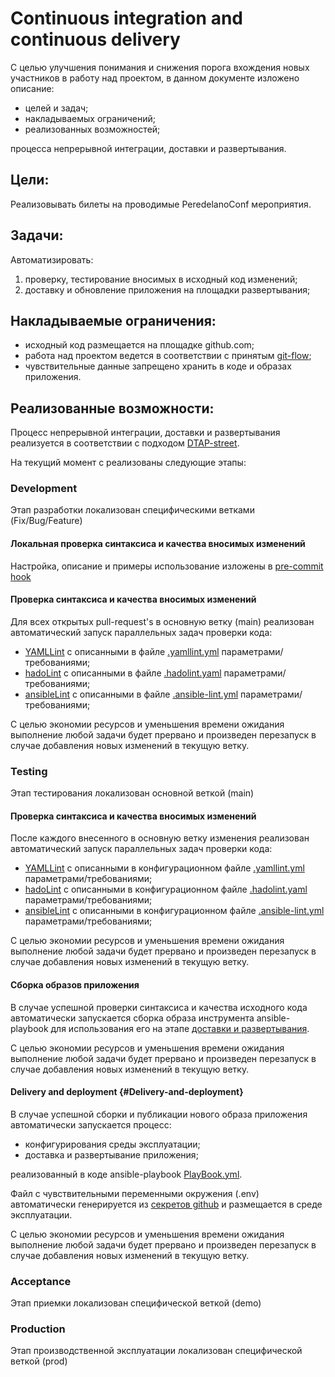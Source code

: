 # Continuous integration and continuous delivery

С целью улучшения понимания и снижения порога вхождения новых участников в работу над проектом, в данном
документе изложено описание: 

- целей и задач;
- накладываемых ограничений;
- реализованных возможностей;

процесса непрерывной интеграции, доставки и развертывания.

## Цели: 

Реализовывать билеты на проводимые PeredelanoConf мероприятия.

## Задачи:

Автоматизировать: 
1. проверку, тестирование вносимых в исходный код изменений; 
2. доставку и обновление приложения на площадки развертывания; 

## Накладываемые ограничения:

- исходный код размещается на площадке github.com;
- работа над проектом ведется в соответствии с принятым [git-flow](https://www.notion.so/afisha-06e7b5c3ca0d4fd08631f30f2b42b2fb);
- чувствительные данные запрещено хранить в коде и образах приложения.

## Реализованные возможности:

Процесс непрерывной интеграции, доставки и развертывания реализуется 
в соответствии с подходом [DTAP-street](https://en.wikipedia.org/wiki/Development,_testing,_acceptance_and_production).

На текущий момент с реализованы следующие этапы:

### Development

Этап разработки локализован специфическими ветками (Fix/Bug/Feature)

#### Локальная проверка синтаксиса и качества вносимых изменений

Настройка, описание и примеры использование изложены в [pre-commit hook](../../.githooks/README.md)

#### Проверка синтаксиса и качества вносимых изменений

Для всех открытых pull-request's в основную ветку (main) реализован автоматический запуск параллельных задач проверки кода:

- [YAMLLint](https://yamllint.readthedocs.io) с описанными в файле [.yamllint.yml](../../.yamllint.yml) параметрами/требованиями;
- [hadoLint](https://hadolint.github.io/hadolint) с описанными в файле [.hadolint.yaml](../../.hadolint.yaml) параметрами/требованиями;
- [ansibleLint](https://ansible.readthedocs.io/projects/lint/) с описанными в файле [.ansible-lint.yml](../../.ansible-lint.yml) параметрами/требованиями;

С целью экономии ресурсов и уменьшения времени ожидания выполнение любой задачи будет прервано и произведен перезапуск
в случае добавления новых изменений в текущую ветку.

### Testing

Этап тестирования локализован основной веткой (main)

#### Проверка синтаксиса и качества вносимых изменений

После каждого внесенного в основную ветку изменения реализован автоматический запуск параллельных задач проверки кода:

- [YAMLLint](https://yamllint.readthedocs.io) с описанными в конфигурационном файле [.yamllint.yml](../../.yamllint.yml) параметрами/требованиями;
- [hadoLint](https://hadolint.github.io/hadolint) с описанными в конфигурационном файле [.hadolint.yaml](../../.hadolint.yaml) параметрами/требованиями;
- [ansibleLint]() с описанными в конфигурационном файле [.ansible-lint.yml](../../.ansible-lint.yml) параметрами/требованиями;

С целью экономии ресурсов и уменьшения времени ожидания выполнение любой задачи будет прервано и произведен перезапуск
в случае добавления новых изменений в текущую ветку.

#### Сборка образов приложения

В случае успешной проверки синтаксиса и качества исходного кода автоматически запускается сборка образа инструмента
ansible-playbook для использования его на этапе [доставки и развертывания](#Delivery-and-deployment). 

С целью экономии ресурсов и уменьшения времени ожидания выполнение любой задачи будет прервано и произведен перезапуск
в случае добавления новых изменений в текущую ветку.

#### Delivery and deployment {#Delivery-and-deployment}

В случае успешной сборки и публикации нового образа приложения автоматически запускается процесс:
- конфигурирования среды эксплуатации; 
- доставка и развертывание приложения; 

реализованный в коде ansible-playbook [PlayBook.yml](../../PlayBook.yml).

Файл с чувствительными переменными окружения (.env) автоматически генерируется из 
[секретов github](https://docs.github.com/en/actions/security-guides/encrypted-secrets) и размещается в среде эксплуатации.

С целью экономии ресурсов и уменьшения времени ожидания выполнение любой задачи будет прервано и произведен перезапуск
в случае добавления новых изменений в текущую ветку.

### Acceptance

Этап приемки локализован специфической веткой (demo)

### Production

Этап производственной эксплуатации локализован специфической веткой (prod)

